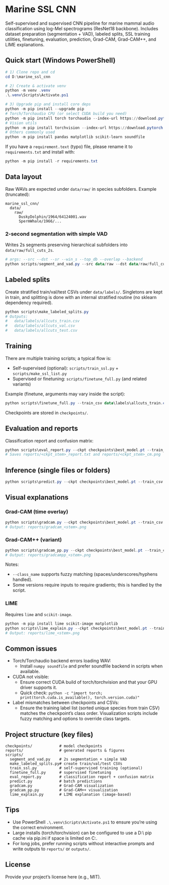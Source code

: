 # Marine SSL CNN

Self-supervised and supervised CNN pipeline for marine mammal audio classification using log-Mel spectrograms (ResNet18 backbone). Includes dataset preparation (segmentation + VAD), labeled splits, SSL training utilities, finetuning, evaluation, prediction, Grad-CAM, Grad-CAM++, and LIME explanations.

## Quick start (Windows PowerShell)

```powershell
# 1) Clone repo and cd
cd D:\marine_ssl_cnn

# 2) Create & activate venv
python -m venv .venv
.\.venv\Scripts\Activate.ps1

# 3) Upgrade pip and install core deps
python -m pip install --upgrade pip
# Torch/Torchaudio CPU (or select CUDA build you need)
python -m pip install torch torchaudio --index-url https://download.pytorch.org/whl/cu124
# Vision utils
python -m pip install torchvision --index-url https://download.pytorch.org/whl/cu124
# Others commonly used
python -m pip install pandas matplotlib scikit-learn soundfile
```

If you have a `requirement.text` (typo) file, please rename it to `requirements.txt` and install with:
```powershell
python -m pip install -r requirements.txt
```

## Data layout

Raw WAVs are expected under `data/raw/` in species subfolders. Example (truncated):
```
marine_ssl_cnn/
  data/
    raw/
      DuskyDolphin/1964/64124001.wav
      SpermWhale/1966/...
```

### 2-second segmentation with simple VAD
Writes 2s segments preserving hierarchical subfolders into `data/raw/full_cuts_2s`.
```powershell
# args: --src --dst --sr --win_s --top_db --overlap --backend
python scripts/segment_and_vad.py --src data/raw --dst data/raw/full_cuts_2s --sr 16000 --win_s 2.0 --top_db 35 --overlap 0.5 --backend soundfile
```

## Labeled splits

Create stratified train/val/test CSVs under `data/labels/`. Singletons are kept in train, and splitting is done with an internal stratified routine (no sklearn dependency required).
```powershell
python scripts\make_labeled_splits.py
# Outputs:
#   data/labels/allcuts_train.csv
#   data/labels/allcuts_val.csv
#   data/labels/allcuts_test.csv
```

## Training

There are multiple training scripts; a typical flow is:
- Self-supervised (optional): `scripts/train_ssl.py` + `scripts/make_ssl_list.py`
- Supervised or finetuning: `scripts/finetune_full.py` (and related variants)

Example (finetune, arguments may vary inside the script):
```powershell
python scripts\finetune_full.py --train_csv data\labels\allcuts_train.csv --val_csv data\labels\allcuts_val.csv --out_ckpt checkpoints\best_model.pt
```

Checkpoints are stored in `checkpoints/`.

## Evaluation and reports

Classification report and confusion matrix:
```powershell
python scripts\eval_report.py --ckpt checkpoints\best_model.pt --train_csv data\labels\allcuts_train.csv --test_csv data\labels\allcuts_test.csv
# Saves reports/<ckpt_stem>_report.txt and reports/<ckpt_stem>_cm.png
```

## Inference (single files or folders)
```powershell
python scripts\predict.py --ckpt checkpoints\best_model.pt --train_csv data\labels\allcuts_train.csv --audio "D:\clips\**\*.wav" --topk 3 --out predictions.csv
```

## Visual explanations

### Grad-CAM (time overlay)
```powershell
python scripts\gradcam.py --ckpt checkpoints\best_model.pt --train_csv data\labels\allcuts_train.csv --audio data\raw\DuskyDolphin\1964\64124001.wav
# Output: reports/gradcam_<stem>.png
```

### Grad-CAM++ (variant)
```powershell
python scripts\gradcam_pp.py --ckpt checkpoints\best_model.pt --train_csv data\labels\allcuts_train.csv --audio data\raw\DuskyDolphin\1964\64124001.wav --class_name "Dusky Dolphin"
# Output: reports/gradcampp_<stem>.png
```
Notes:
- `--class_name` supports fuzzy matching (spaces/underscores/hyphens handled).
- Some versions require inputs to require gradients; this is handled by the script.

### LIME
Requires `lime` and `scikit-image`.
```powershell
python -m pip install lime scikit-image matplotlib
python scripts\lime_explain.py --ckpt checkpoints\best_model.pt --train_csv data\labels\allcuts_train.csv --audio data\raw\DuskyDolphin\1964\64124001.wav
# Output: reports/lime_<stem>.png
```

## Common issues

- Torch/Torchaudio backend errors loading WAV:
  - Install `numpy soundfile` and prefer soundfile backend in scripts when available.
- CUDA not visible:
  - Ensure correct CUDA build of torch/torchvision and that your GPU driver supports it.
  - Quick check: `python -c "import torch; print(torch.cuda.is_available(), torch.version.cuda)"`
- Label mismatches between checkpoints and CSVs:
  - Ensure the training label list (sorted unique species from train CSV) matches the checkpoint’s class order. Visualization scripts include fuzzy matching and options to override class targets.

## Project structure (key files)
```
checkpoints/            # model checkpoints
reports/                # generated reports & figures
scripts/
  segment_and_vad.py    # 2s segmentation + simple VAD
  make_labeled_splits.py# create train/val/test CSVs
  train_ssl.py          # self-supervised training (optional)
  finetune_full.py      # supervised finetuning
  eval_report.py        # classification report + confusion matrix
  predict.py            # batch predictions
  gradcam.py            # Grad-CAM visualization
  gradcam_pp.py         # Grad-CAM++ visualization
  lime_explain.py       # LIME explanation (image-based)
```

## Tips
- Use PowerShell `.\.venv\Scripts\Activate.ps1` to ensure you’re using the correct environment.
- Large installs (torch/torchvision) can be configured to use a D:\ pip cache via pip.ini if space is limited on C:\.
- For long jobs, prefer running scripts without interactive prompts and write outputs to `reports/` or `outputs/`.

## License
Provide your project’s license here (e.g., MIT).


